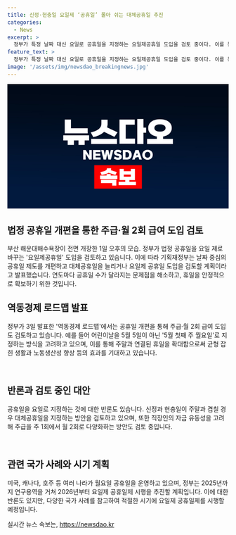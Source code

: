 ```yaml
---
title: 신정·현충일 요일제 ‘공휴일’ 몰아 쉬는 대체공휴일 추진
categories:
  - News
excerpt: >
  정부가 특정 날짜 대신 요일로 공휴일을 지정하는 요일제공휴일 도입을 검토 중이다. 이를 통해 주말과 공휴일을 연장시켜 노동생산성 확대와 경기 활성화를 기대하고 있으며, 연구를 통해 2026년부터 시행할 준비를 하고 있다. 또한, 직장인의 자금 유동성을 고려해 주급을 주 1회 또는 월 2회로 다양화하는 방안도 검토 중에 있다. 미국, 캐나다, 호주 등에서 이미 활성화된 이러한 제도가 있어 관련 단체들의 반론도 고려하면서 추진할 계획이다.
feature_text: >
  정부가 특정 날짜 대신 요일로 공휴일을 지정하는 요일제공휴일 도입을 검토 중이다. 이를 통해 주말과 공휴일을 연장시켜 노동생산성 확대와 경기 활성화를 기대하고 있으며, 연구를 통해 2026년부터 시행할 준비를 하고 있다. 또한, 직장인의 자금 유동성을 고려해 주급을 주 1회 또는 월 2회로 다양화하는 방안도 검토 중에 있다. 미국, 캐나다, 호주 등에서 이미 활성화된 이러한 제도가 있어 관련 단체들의 반론도 고려하면서 추진할 계획이다.
image: '/assets/img/newsdao_breakingnews.jpg'
---
```


<p><img src="/assets/img/newsdao_breakingnews.jpg" alt="ontimetimes 속보" /></p>

<h2 data-ke-size="size26">법정 공휴일 개편을 통한 주급·월 2회 급여 도입 검토</h2>

<p>부산 해운대해수욕장이 전면 개장한 1일 오후의 모습. 정부가 법정 공휴일을 요일 제로 바꾸는 '요일제공휴일' 도입을 검토하고 있습니다. 이에 따라 기획재정부는 날짜 중심의 공휴일 제도를 개편하고 대체공휴일을 늘리거나 요일제 공휴일 도입을 검토할 계획이라고 발표했습니다. 연도마다 공휴일 수가 달라지는 문제점을 해소하고, 휴일을 안정적으로 확보하기 위한 것입니다.</p>

<p data-ke-size="size16"></p>

<h2 data-ke-size="size24">역동경제 로드맵 발표</h2>

<p>정부가 3일 발표한 '역동경제 로드맵'에서는 공휴일 개편을 통해 주급·월 2회 급여 도입도 검토하고 있습니다. 예를 들어 어린이날을 5월 5일이 아닌 '5월 첫째 주 월요일'로 지정하는 방식을 고려하고 있으며, 이를 통해 주말과 연결된 휴일을 확대함으로써 균형 잡힌 생활과 노동생산성 향상 등의 효과를 기대하고 있습니다.</p>

<p data-ke-size="size16">&nbsp;</p>

<h2 data-ke-size="size24">반론과 검토 중인 대안</h2>

<p>공휴일을 요일로 지정하는 것에 대한 반론도 있습니다. 신정과 현충일이 주말과 겹칠 경우 대체공휴일을 지정하는 방안을 검토하고 있으며, 또한 직장인의 자금 유동성을 고려해 주급을 주 1회에서 월 2회로 다양화하는 방안도 검토 중입니다.</p>

<p data-ke-size="size16">&nbsp;</p>

<h2 data-ke-size="size24">관련 국가 사례와 시기 계획</h2>

<p>미국, 캐나다, 호주 등 여러 나라가 월요일 공휴일을 운영하고 있으며, 정부는 2025년까지 연구용역을 거쳐 2026년부터 요일제 공휴일제 시행을 추진할 계획입니다. 이에 대한 반론도 있지만, 다양한 국가 사례를 참고하여 적절한 시기에 요일제 공휴일제를 시행할 예정입니다.</p>
실시간 뉴스 속보는, <a href="https://newsdao.kr" rel="dofollow">https://newsdao.kr</a>


